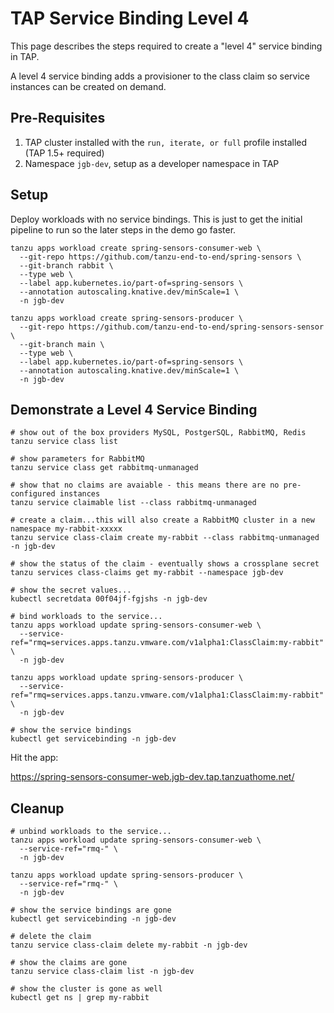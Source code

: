 # TAP Service Binding Level 4

This page describes the steps required to create a "level 4" service binding in TAP.

A level 4 service binding adds a provisioner to the class claim so service instances can be created on demand.

## Pre-Requisites

1. TAP cluster installed with the `run, iterate, or full` profile installed (TAP 1.5+ required)
2. Namespace `jgb-dev`, setup as a developer namespace in TAP

## Setup

Deploy workloads with no service bindings. This is just to get the initial pipeline to run
so the later steps in the demo go faster.

```shell
tanzu apps workload create spring-sensors-consumer-web \
  --git-repo https://github.com/tanzu-end-to-end/spring-sensors \
  --git-branch rabbit \
  --type web \
  --label app.kubernetes.io/part-of=spring-sensors \
  --annotation autoscaling.knative.dev/minScale=1 \
  -n jgb-dev

tanzu apps workload create spring-sensors-producer \
  --git-repo https://github.com/tanzu-end-to-end/spring-sensors-sensor \
  --git-branch main \
  --type web \
  --label app.kubernetes.io/part-of=spring-sensors \
  --annotation autoscaling.knative.dev/minScale=1 \
  -n jgb-dev
```

## Demonstrate a Level 4 Service Binding

```shell
# show out of the box providers MySQL, PostgerSQL, RabbitMQ, Redis
tanzu service class list

# show parameters for RabbitMQ
tanzu service class get rabbitmq-unmanaged

# show that no claims are avaiable - this means there are no pre-configured instances
tanzu service claimable list --class rabbitmq-unmanaged

# create a claim...this will also create a RabbitMQ cluster in a new namespace my-rabbit-xxxxx
tanzu service class-claim create my-rabbit --class rabbitmq-unmanaged -n jgb-dev

# show the status of the claim - eventually shows a crossplane secret
tanzu services class-claims get my-rabbit --namespace jgb-dev

# show the secret values...
kubectl secretdata 00f04jf-fgjshs -n jgb-dev

# bind workloads to the service...
tanzu apps workload update spring-sensors-consumer-web \
  --service-ref="rmq=services.apps.tanzu.vmware.com/v1alpha1:ClassClaim:my-rabbit" \
  -n jgb-dev

tanzu apps workload update spring-sensors-producer \
  --service-ref="rmq=services.apps.tanzu.vmware.com/v1alpha1:ClassClaim:my-rabbit" \
  -n jgb-dev

# show the service bindings
kubectl get servicebinding -n jgb-dev
```

Hit the app:

https://spring-sensors-consumer-web.jgb-dev.tap.tanzuathome.net/

## Cleanup

```shell
# unbind workloads to the service...
tanzu apps workload update spring-sensors-consumer-web \
  --service-ref="rmq-" \
  -n jgb-dev

tanzu apps workload update spring-sensors-producer \
  --service-ref="rmq-" \
  -n jgb-dev

# show the service bindings are gone
kubectl get servicebinding -n jgb-dev

# delete the claim
tanzu service class-claim delete my-rabbit -n jgb-dev

# show the claims are gone
tanzu service class-claim list -n jgb-dev

# show the cluster is gone as well
kubectl get ns | grep my-rabbit
```
